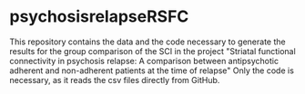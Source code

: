 # psychosisrelapseRSFC
This repository contains the data and the code necessary to generate the results for the group comparison of the SCI in the project "Striatal functional connectivity in psychosis relapse: A comparison between antipsychotic adherent and non-adherent patients at the time of relapse"
Only the code is necessary, as it reads the csv files directly from GitHub. 
